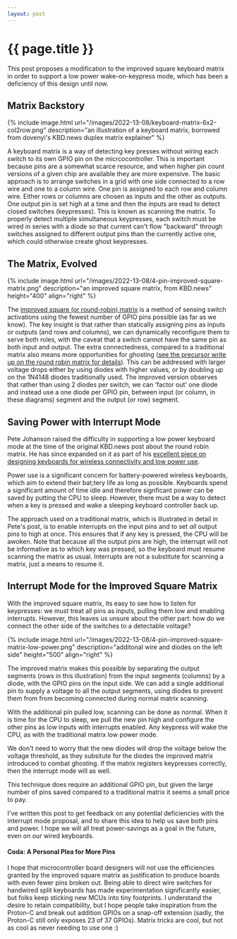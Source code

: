```yaml
---
layout: post
---
```

# {{ page.title }}

This post proposes a modification to the improved square keyboard matrix in order to support a low power wake-on-keypress mode, which has been a deficiency of this design until now.

## Matrix Backstory
{% include image.html url="/images/2022-13-08/keyboard-matrix-6x2-col2row.png" description="an illustration of a keyboard matrix, borrowed from dovenyi's KBD.news duplex matrix explainer" %}

A keyboard matrix is a way of detecting key presses without wiring each switch to its own GPIO pin on the micrcocontroller. This is important because pins are a somewhat scarce resource, and when higher pin count versions of a given chip are available they are more expensive. The basic approach is to arrange switches in a grid with one side connected to a row wire and one to a column wire. One pin is assigned to each row and column wire. Either rows or columns are chosen as inputs and the other as outputs. One output pin is set high at a time and then the inputs are read to detect closed switches (keypresses). This is known as scanning the matrix. To properly detect multiple simultaneous keypresses, each switch must be wired in series with a diode so that current can't flow "backward" through switches assigned to different output pins than the currently active one, which could otherwise create ghost keypresses.

## The Matrix, Evolved
{% include image.html url="/images/2022-13-08/4-pin-improved-square-matrix.png" description="an improved square matrix, from KBD.news" height="400" align="right" %}

The [improved square (or round-robin) matrix](https://kbd.news/Improved-square-matrix-1415.html) is a method of sensing switch activations using the fewest number of GPIO pins possible (as far as we know). The key insight is that rather than statically assigning pins as inputs or outputs (and rows and columns), we can dynamically reconfigure them to serve both roles, with the caveat that a switch cannot have the same pin as both input and output. The extra connectedness, compared to a traditional matrix also means more opportunities for ghosting ([see the precursor write up on the round robin matrix for details](https://kbd.news/Square-or-round-robin-matrix-1400.html)). This can be addressed with larger voltage drops either by using diodes with higher values, or by doubling up on the 1N4148 diodes traditionally used. The improved version observes that rather than using 2 diodes per switch, we can 'factor out' one diode and instead use a one diode per GPIO pin, between input (or column, in these diagrams) segment and the output (or row) segment.
<br style="clear:right" />

## Saving Power with Interrupt Mode
Pete Johanson raised the difficulty in supporting a low power keyboard mode at the time of the original KBD.news post about the round robin matrix. He has since expanded on it as part of his [excellent piece on designing keyboards for wireless connectivity and low power use](https://kbd.news/Designing-for-Wireless-1784.html).

Power use is a significant concern for battery-powered wireless keyboards, which aim to extend their bat;tery life as long as possible. Keyboards spend a significant amount of time idle and therefore signficant power can be saved by putting the CPU to sleep. However, there must be a way to detect when a key is pressed and wake a sleeping keyboard controller back up.

The approach used on a traditional matrix, which is illustrated in detail in Pete's post, is to enable interrupts on the input pins and to set _all_ output pins to high at once. This ensures that if any key is pressed, the CPU will be awoken. Note that because all the output pins are high, the interrupt will not be informative as to which key was pressed, so the keyboard must resume scanning the matrix as usual. Interrupts are not a substitute for scanning a matrix, just a means to resume it.

## Interrupt Mode for the Improved Square Matrix
With the improved square matrix, its easy to see how to listen for keypresses: we must treat all pins as inputs, pulling them low and enabling interrupts. However, this leaves us unsure about the other part: how do we connect the other side of the switches to a detectable voltage?

{% include image.html url="/images/2022-13-08/4-pin-improved-square-matrix-low-power.png" description="additonal wire and diodes on the left side"  height="500" align="right" %}


The improved matrix makes this possible by separating the output segments (rows in this illustration) from the input segments (columns) by a diode, with the GPIO pins on the input side. We can add a single additional pin to supply a voltage to all the output segments, using diodes to prevent them from from becoming connected during normal matrix scanning.

With the additional pin pulled low, scanning can be done as normal. When it is time for the CPU to sleep, we pull the new pin high and configure the other pins as low inputs with interrupts enabled. Any keypress will wake the CPU, as with the traditional matrix low power mode.

We don't need to worry that the new diodes will drop the voltage below the voltage threshold, as they subsitute for the diodes the improved matrix introduced to combat ghosting. If the matrix registers keypresses correctly, then the interrupt mode will as well.

This technique does require an additional GPIO pin, but given the large number of pins saved compared to a traditional matrix it seems a small price to pay.

I've written this post to get feedback on any potential deficiencies with the interrupt mode proposal, and to share this idea to help us save both pins and power. I hope we will all treat power-savings as a goal in the future, even on our wired keyboards.

#### Coda: A Personal Plea for More Pins
I hope that microcontroller board designers will not use the efficiencies granted by the improved square matrix as justification to produce boards with even fewer pins broken out. Being able to direct wire switches for handwired split keyboards has made experimentation significantly easier, but folks keep sticking new MCUs into tiny footprints. I understand the desire to retain compatibility, but I hope people take inspiration from the Proton-C and break out addition GPIOs on a snap-off extension (sadly, the Proton-C still only exposes 23 of 37 GPIOs). Matrix tricks are cool, but not as cool as never needing to use one :)
